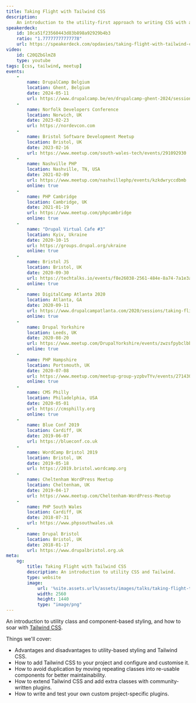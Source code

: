 ```yaml
---
title: Taking Flight with Tailwind CSS
description:
    An introduction to the utility-first approach to writing CSS with a focus on the Tailwind CSS framework.
speakerdeck:
    id: 10ca51f23560443d83b898a92929b4b3
    ratio: "1.77777777777778"
    url: https://speakerdeck.com/opdavies/taking-flight-with-tailwind-css
video:
    id: C20QZbGlmZ8
    type: youtube
tags: [css, tailwind, meetup]
events:
    -
        name: DrupalCamp Belgium
        location: Ghent, Belgium
        date: 2024-05-11
        url: https://www.drupalcamp.be/en/drupalcamp-ghent-2024/session/taking-flight-tailwi%E2%80%A6
    -
        name: Norfolk Developers Conference
        location: Norwich, UK
        date: 2023-02-23
        url: https://nordevcon.com
    -
        name: Bristol Software Development Meetup
        location: Bristol, UK
        date: 2023-02-16
        url: https://www.meetup.com/south-wales-tech/events/291092930
    -
        name: Nashville PHP
        location: Nashville, TN, USA
        date: 2021-02-09
        url: https://www.meetup.com/nashvillephp/events/kzkdwryccdbmb
        online: true
    -
        name: PHP Cambridge
        location: Cambridge, UK
        date: 2021-01-19
        url: https://www.meetup.com/phpcambridge
        online: true
    -
        name: "Drupal Virtual Cafe #3"
        location: Kyiv, Ukraine
        date: 2020-10-15
        url: https://groups.drupal.org/ukraine
        online: true
    -
        name: Bristol JS
        location: Bristol, UK
        date: 2020-09-30
        url: https://techtalks.io/events/f8e26038-2561-484e-8a74-7a1e3a0369b8
        online: true
    -
        name: DigitalCamp Atlanta 2020
        location: Atlanta, GA
        date: 2020-09-11
        url: https://www.drupalcampatlanta.com/2020/sessions/taking-flight-tailwind-css
        online: true
    -
        name: Drupal Yorkshire
        location: Leeds, UK
        date: 2020-08-20
        url: https://www.meetup.com/DrupalYorkshire/events/zwzsfpybclbbc
        online: true
    -
        name: PHP Hampshire
        location: Portsmouth, UK
        date: 2020-07-08
        url: https://www.meetup.com/meetup-group-yzpbvTYv/events/271430269
        online: true
    -
        name: CMS Philly
        location: Philadelphia, USA
        date: 2020-05-01
        url: https://cmsphilly.org
        online: true
    -
        name: Blue Conf 2019
        location: Cardiff, UK
        date: 2019-06-07
        url: https://blueconf.co.uk
    -
        name: WordCamp Bristol 2019
        location: Bristol, UK
        date: 2019-05-18
        url: https://2019.bristol.wordcamp.org
    -
        name: Cheltenham WordPress Meetup
        location: Cheltenham, UK
        date: 2019-04-17
        url: https://www.meetup.com/Cheltenham-WordPress-Meetup
    -
        name: PHP South Wales
        location: Cardiff, UK
        date: 2018-07-31
        url: https://www.phpsouthwales.uk
    -
        name: Drupal Bristol
        location: Bristol, UK
        date: 2018-01-17
        url: https://www.drupalbristol.org.uk
meta:
    og:
        title: Taking Flight with Tailwind CSS
        description: An introduction to utility CSS and Tailwind.
        type: website
        image:
            url: '%site.assets.url%/assets/images/talks/taking-flight-tailwind.jpg'
            width: 2560
            height: 1440
            type: "image/png"
---
```


An introduction to utility class and component-based styling, and how to soar with [Tailwind CSS][1].

Things we'll cover:

- Advantages and disadvantages to utility-based styling and Tailwind CSS.
- How to add Tailwind CSS to your project and configure and customise it.
- How to avoid duplication by moving repeating classes into re-usable components for better maintainability.
- How to extend Tailwind CSS and add extra classes with community-written plugins.
- How to write and test your own custom project-specific plugins.

[1]: https://tailwindcss.com
